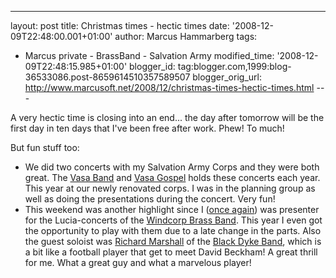 ---
layout: post
title: Christmas times - hectic times
date: '2008-12-09T22:48:00.001+01:00'
author: Marcus Hammarberg
tags:
  - Marcus private - BrassBand - Salvation Army
modified_time: '2008-12-09T22:48:15.985+01:00'
blogger_id: tag:blogger.com,1999:blog-36533086.post-8659614510357589507
blogger_orig_url: http://www.marcusoft.net/2008/12/christmas-times-hectic-times.html ---

A very hectic time is closing into an end... the day after tomorrow will
be the first day in ten days that I've been free after work. Phew! To
much!

But fun stuff too:

-   We did two concerts with my Salvation Army Corps and they were both
    great. The [Vasa Band](http://www.vasaband.se/) and [Vasa
    Gospel](http://www.vasagospel.com/) holds these concerts each year.
    This year at our newly renovated corps. I was in the planning group
    as well as doing the presentations during the concert. Very fun!
-   This weekend was another highlight since I ([once
    again](http://www.marcusoft.net/2006/12/marcus-presenter.html)) was
    presenter for the Lucia-concerts of the [Windcorp Brass
    Band](http://www.windcorpbrassband.se/). This year I even got the
    opportunity to play with them due to a late change in the parts.
    Also the guest soloist was [Richard
    Marshall](http://www.richardmarshall.info/) of the [Black Dyke
    Band](http://www.blackdykefanclub.co.uk), which is a bit like a
    football player that get to meet David Beckham! A great thrill for
    me. What a great guy and what a marvelous player!
